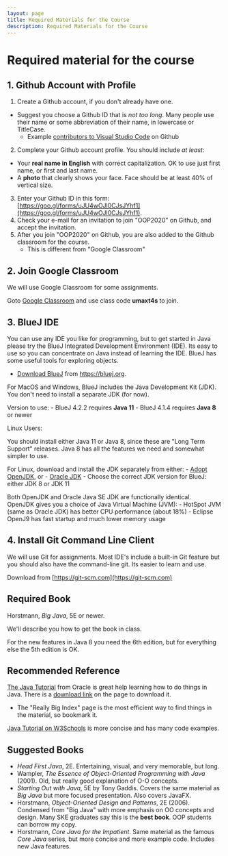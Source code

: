 ```yaml
---
layout: page
title: Required Materials for the Course
description: Required Materials for the Course
---
```


# Required material for the course

## 1. Github Account with Profile

1. Create a Github account, if you don't already have one.  
  * Suggest you choose a Github ID that is *not too long*. Many people use their name or some abbreviation of their name, in lowercase or TitleCase.
      - Example [contributors to Visual Studio Code](https://github.com/microsoft/vscode/graphs/contributors) on Github 
2. Complete your Github account profile.  You should include *at least*:
  * Your **real name in English** with correct capitalization. OK to use just first name, or first and last name.
  * A **photo** that clearly shows your face. Face should be at least 40% of vertical size.
3. Enter your Github ID in this form: 
[https://goo.gl/forms/uJU4wOJl0CJsJYhf1](https://goo.gl/forms/uJU4wOJl0CJsJYhf1).    
4. Check your e-mail for an invitation to join "OOP2020" on Github, and accept the invitation.
5. After you join "OOP2020" on Github, you are also added to the Github classroom for the course.
    * This is different from "Google Classroom"

## 2. Join Google Classroom

We will use Google Classroom for some assignments. 

Goto [Google Classroom](https://classroom.google.com) and use class code **umaxt4s** to join.

## 3. BlueJ IDE

You can use any IDE you like for programming, but to get started in Java please try the BlueJ Integrated Development Environment (IDE).  Its easy to use so you can concentrate on Java instead of learning the IDE. BlueJ has some useful tools for exploring objects.

* [Download BlueJ](https://bluej.org) from https://bluej.org.

For MacOS and Windows, BlueJ includes the Java Development Kit (JDK).  You don't need to install a separate JDK (for now).

Version to use:
    - BlueJ 4.2.2 requires **Java 11**
    - BlueJ 4.1.4 requires **Java 8** or newer

Linux Users:

You should install either Java 11 or Java 8, since these are "Long Term Support"
releases.  Java 8 has all the features we need and somewhat simpler to use.

For Linux, download and install the JDK separately from either:
    - [Adopt OpenJDK](https://adoptopenjdk.net), or
    - [Oracle JDK](https://www.oracle.com/technetwork/java/javase/downloads/index.html)
    - Choose the correct JDK version for BlueJ: either JDK 8 or JDK 11 

Both OpenJDK and Oracle Java SE JDK are functionally identical.    
OpenJDK gives you a choice of Java Virtual Machine (JVM):
    - HotSpot JVM (same as Oracle JDK) has better CPU performance (about 18%)
    - Eclipse OpenJ9 has fast startup and much lower memory usage

## 4. Install Git Command Line Client

We will use Git for assignments.  Most IDE's include a built-in Git feature
but you should also have the command-line git.  Its easier to learn and use.

Download from [https://git-scm.com](https://git-scm.com)

## Required Book

Horstmann, *Big Java*, 5E or newer.  

We'll describe you how to get the book in class.

For the new features in Java 8 you need the 6th edition, but for everything else the 5th edition is OK.

## Recommended Reference

[The Java Tutorial](https://docs.oracle.com/javase/tutorial/) from Oracle is great help learning how to do things in Java. There is a [download link](http://www.oracle.com/technetwork/java/javase/java-tutorial-downloads-2005894.html) on the page to download it.  
  * The "Really Big Index" page is the most efficient way to find things in the material, so bookmark it.

[Java Tutorial on W3Schools](https://www.w3schools.com/JAVA/default.asp) is more concise and has many code examples.

## Suggested Books

* *Head First Java*, 2E. Entertaining, visual, and very memorable, but long.
* Wampler, *The Essence of Object-Oriented Programming with Java* (2001). Old, but really good explanation of O-O concepts.
* *Starting Out with Java*, 5E by Tony Gaddis.  Covers the same material as *Big Java* but more focused presentation. Also covers JavaFX.
* Horstmann, *Object-Oriented Design and Patterns*, 2E (2006). Condensed from "Big Java" with more emphasis on OO concepts and design.  Many SKE graduates say this is the **best book**.  OOP students can borrow my copy.
* Horstmann, *Core Java for the Impatient*. Same material as the famous *Core Java* series, but more concise and more example code. Includes new Java features.
